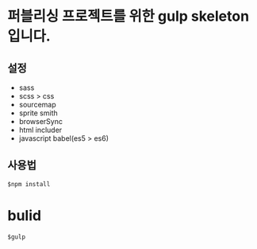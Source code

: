 # 퍼블리싱 프로젝트를 위한 gulp skeleton입니다.

## 설정
- sass
- scss > css
- sourcemap
- sprite smith
- browserSync
- html includer
- javascript babel(es5 > es6)

## 사용법

<pre><code>$npm install</code></pre>
# bulid
<pre><code>$gulp</code></pre>
